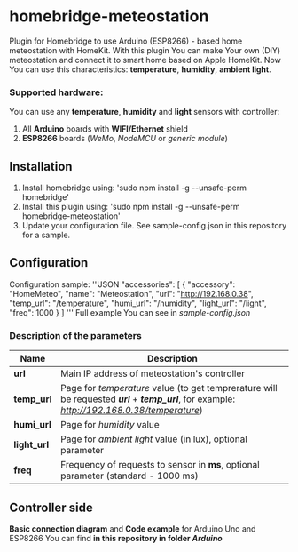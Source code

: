 # homebridge-meteostation
Plugin for Homebridge to use Arduino (ESP8266) - based home meteostation with HomeKit.
With this plugin You can make Your own (DIY) meteostation and connect it to smart home based on Apple HomeKit. Now You can use this characteristics: **temperature**, **humidity**, **ambient light**.
### Supported hardware:
You can use any **temperature**, **humidity** and **light** sensors with controller:
 1. All **Arduino** boards with **WIFI/Ethernet** shield
 2. **ESP8266** boards (*WeMo*, *NodeMCU* or *generic module*)
## Installation
1. Install homebridge using: 'sudo npm install -g --unsafe-perm homebridge'
2. Install this plugin using: 'sudo npm install -g --unsafe-perm homebridge-meteostation'
3. Update your configuration file. See sample-config.json in this repository for a sample.
## Configuration
Configuration sample:
'''JSON
"accessories": [
    {
        "accessory": "HomeMeteo",
        "name": "Meteostation",
        "url": "http://192.168.0.38",
        "temp_url": "/temperature",
        "humi_url": "/humidity",
        "light_url": "/light",
        "freq": 1000
    }
]
'''
Full example You can see in _sample-config.json_
### Description of the parameters
|Name | Description |
|---|---|
|**url** | Main IP address of meteostation's controller|
|**temp_url** | Page for _temperature_ value (to get temprerature will be requested **_url_** + **_temp_url_**, for example: _http://192.168.0.38/temperature_)|
|**humi_url** | Page for _humidity_ value |
|**light_url** | Page for _ambient light_ value (in lux), optional parameter |
|**freq** | Frequency of requests to sensor in **ms**, optional parameter (standard - 1000 ms)|
## Controller side
**Basic connection diagram** and **Code example** for Arduino Uno and ESP8266 You can find **in this repository in folder _Arduino_**